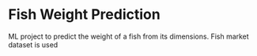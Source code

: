 # Fish Weight Prediction
ML project to predict the weight of a fish from its dimensions. Fish market dataset is used
